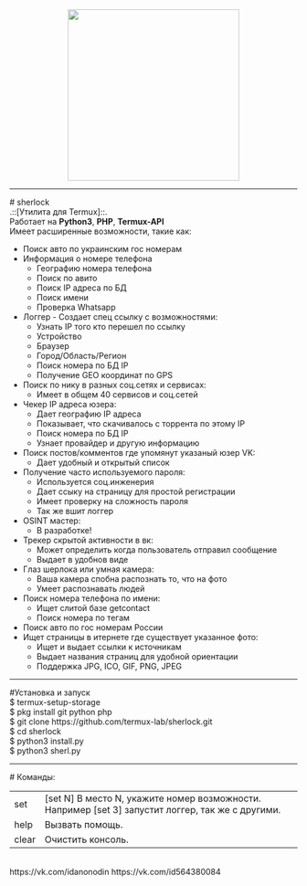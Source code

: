 <center><img src="https://intpicture.com/wp-content/uploads/2013/02/Sherlock-24.jpg" height="300px"></center><hr>
# sherlock
<br>.::[Утилита для Termux]::.<br>
Работает на <b>Python3</b>, <b>PHP</b>, <b>Termux-API</b><br>
Имеет расширенные возможности, такие как:<br>
<ul>
  <li>Поиск авто по украинским гос номерам</li>
  <li>Информация о номере телефона
  <ul>
      <li>Географию номера телефона</li>
      <li>Поиск по авито</li>
      <li>Поиск IP адреса по БД</li>
      <li>Поиск имени</li>
      <li>Проверка Whatsapp</li>
    </ul>
    </li>
  <li>Логгер - Создает спец ссылку с возможностями:
      <ul>
      <li>Узнать IP того кто перешел по ссылку</li>
      <li>Устройство</li>
      <li>Браузер</li>
      <li>Город/Область/Регион</li>
      <li>Поиск номера по БД IP</li>
      <li>Получение GEO координат по GPS</li>
    </ul>
  </li>
  <li>Поиск по нику в разных соц.сетях и сервисах:
      <ul>
      <li>Имеет в общем 40 сервисов и соц.сетей</li>
    </ul>
  </li>
  <li>Чекер IP адреса юзера:
      <ul>
      <li>Дает географию IP адреса</li>
      <li>Показывает, что скачивалось с торрента по этому IP</li>
      <li>Поиск номера по БД IP</li>
      <li>Узнает провайдер и другую информацию</li>
    </ul>
  </li>
  <li>Поиск постов/комментов где упомянут указаный юзер VK:
      <ul>
      <li>Дает удобный и открытый список</li>
      </ul>
  </li>
  <li>Получение часто используемого пароля:
      <ul>
      <li>Используется соц.инженерия</li>
      <li>Дает ссыку на страницу для простой регистрации</li>
      <li>Имеет проверку на сложность пароля</li>
      <li>Так же вшит логгер</li>
    </ul>
  </li>
   <li>OSINT мастер:
      <ul>
      <li>В разработке!</li>
    </ul>
  </li>
   <li>Трекер скрытой активности в вк:
      <ul>
      <li>Может определить когда пользователь отправил сообщение</li>
      <li>Выдает в удобнов виде</li>
    </ul>
  </li>
  <li>Глаз шерлока или умная камера:
      <ul>
      <li>Ваша камера спобна распознать то, что на фото</li>
      <li>Умеет распознавать людей</li>
    </ul>
  </li>
  <li>Поиск номера телефона по имени:
      <ul>
      <li>Ищет слитой базе getcontact</li>
      <li>Поиск номера по тегам</li>
    </ul>
  </li>
  <li>Поиск авто по гос номерам России</li>
  <li>Ищет страницы в итернете где существует указанное фото:
      <ul>
      <li>Ищет и выдает ссылки к источникам</li>
      <li>Выдает названия страниц для удобной ориентации</li>
      <li>Поддержка JPG, ICO, GIF, PNG, JPEG</li>
    </ul>
  </li>
</ul>
<hr>
#Установка и запуск
<div>$ termux-setup-storage</div>
<div>$ pkg install git python php</div>
<div>$ git clone https://github.com/termux-lab/sherlock.git</div>
<div>$ cd sherlock</div>
<div>$ python3 install.py</div>
<div>$ python3 sherl.py</div>
<hr>
# Команды:
<table>
<tr><td> set </td><td>[set N] В место N, укажите номер возможности. Например [set 3] запустит логгер, так же с другими.</td></tr>
<tr><td> help </td><td>Вызвать помощь.</td></tr>
<tr><td> clear </td><td>Очистить консоль.</td></tr>
  </table>


<br>
https://vk.com/idanonodin
https://vk.com/id564380084

